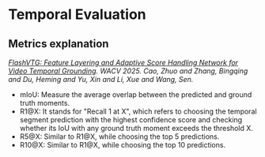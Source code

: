 # Temporal Evaluation

## Metrics explanation

*[FlashVTG: Feature Layering and Adaptive Score Handling Network for Video Temporal Grounding](https://arxiv.org/pdf/2412.13441?). WACV 2025. Cao, Zhuo and Zhang, Bingqing and Du, Heming and Yu, Xin and Li, Xue and Wang, Sen.*

- mIoU: Measure the average overlap between the predicted and ground truth moments.
- R1@X: It stands for "Recall 1 at X", which refers to choosing the temporal segment prediction with the highest confidence score and checking whether its IoU with any ground truth moment exceeds the threshold X. 
- R5@X: Similar to R1@X, while choosing the top 5 predictions.
- R10@X: Similar to R1@X, while choosing the top 10 predictions.

